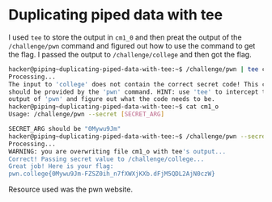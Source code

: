 # Duplicating piped data with tee
I used `tee` to store the output in `cm1_0` and then preat the output of the `/challenge/pwn` command and figured out how to use the command to get the flag. I passed the output to `/challenge/college` and then got the flag.
```bash
hacker@piping~duplicating-piped-data-with-tee:~$ /challenge/pwn | tee cm1_o | /challenge/college
Processing...
The input to 'college' does not contain the correct secret code! This code
should be provided by the 'pwn' command. HINT: use 'tee' to intercept the
output of 'pwn' and figure out what the code needs to be.
hacker@piping~duplicating-piped-data-with-tee:~$ cat cm1_o
Usage: /challenge/pwn --secret [SECRET_ARG]

SECRET_ARG should be "0Mywu9Jm"
hacker@piping~duplicating-piped-data-with-tee:~$ /challenge/pwn --secret 0Mywu9Jm | tee cm1_o | /challenge/college
Processing...
WARNING: you are overwriting file cm1_o with tee's output...
Correct! Passing secret value to /challenge/college...
Great job! Here is your flag:
pwn.college{0Mywu9Jm-FZSZ0ih_n7fXWXjKXb.dFjM5QDL2AjN0czW}
```
Resource used was the pwn website.
